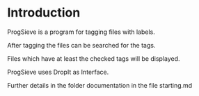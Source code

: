 # Introduction

ProgSieve is a program for tagging files with labels.

After tagging the files can be searched for the tags.

Files which have at least the checked tags will be displayed.

ProgSieve uses DropIt as Interface.

Further details in the folder documentation in the file starting.md